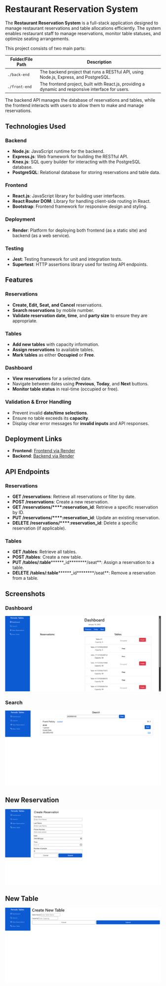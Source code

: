 # Restaurant Reservation System

The **Restaurant Reservation System** is a full-stack application designed to manage restaurant reservations and table allocations efficiently. The system enables restaurant staff to manage reservations, monitor table statuses, and optimize seating arrangements.

This project consists of two main parts:

| Folder/File Path | Description                                                                                        |
| ---------------- | -------------------------------------------------------------------------------------------------- |
| `./back-end`     | The backend project that runs a RESTful API, using Node.js, Express, and PostgreSQL.               |
| `./front-end`    | The frontend project, built with React.js, providing a dynamic and responsive interface for users. |

The backend API manages the database of reservations and tables, while the frontend interacts with users to allow them to make and manage reservations.

## Technologies Used

### Backend

- **Node.js**: JavaScript runtime for the backend.
- **Express.js**: Web framework for building the RESTful API.
- **Knex.js**: SQL query builder for interacting with the PostgreSQL database.
- **PostgreSQL**: Relational database for storing reservations and table data.

### Frontend

- **React.js**: JavaScript library for building user interfaces.
- **React Router DOM**: Library for handling client-side routing in React.
- **Bootstrap**: Frontend framework for responsive design and styling.

### Deployment

- **Render**: Platform for deploying both frontend (as a static site) and backend (as a web service).

### Testing

- **Jest**: Testing framework for unit and integration tests.
- **Supertest**: HTTP assertions library used for testing API endpoints.

## Features

### Reservations

- **Create, Edit, Seat, and Cancel** reservations.
- **Search reservations** by mobile number.
- **Validate reservation date, time**, and **party size** to ensure they are appropriate.

### Tables

- **Add new tables** with capacity information.
- **Assign reservations** to available tables.
- **Mark tables** as either **Occupied** or **Free**.

### Dashboard

- **View reservations** for a selected date.
- Navigate between dates using **Previous**, **Today**, and **Next** buttons.
- **Monitor table status** in real-time (occupied or free).

### Validation & Error Handling

- Prevent invalid **date/time selections**.
- Ensure no table exceeds its **capacity**.
- Display clear error messages for **invalid inputs** and API responses.

## Deployment Links

- **Frontend**: [Frontend via Render](https://restaurant-reservation-p9ev.onrender.com)
- **Backend**: [Backend via Render](https://restaurant-reservation-backend-ui9l.onrender.com)

## API Endpoints

### Reservations

- **GET /reservations**: Retrieve all reservations or filter by date.
- **POST /reservations**: Create a new reservation.
- **GET /reservations/\*\*\*\*****:reservation****\_id**: Retrieve a specific reservation by ID.
- **PUT /reservations/\*\*\*\*****:reservation****\_id**: Update an existing reservation.
- **DELETE /reservations/\*\*\*\*****:reservation****\_id**: Delete a specific reservation (if applicable).

### Tables

- **GET /tables**: Retrieve all tables.
- **POST /tables**: Create a new table.
- **PUT /tables/********:table************\_id********/seat**: Assign a reservation to a table.
- **DELETE /tables/********:table************\_id********/seat**: Remove a reservation from a table.

## Screenshots

### Dashboard
![Dashboard](./images/image-1.png)

### Search
![Search](./images/image-2.png)

## New Reservation
![New_Reservation](./images/image-3.png)

## New Table
![New_Table](./images/image-4.png)